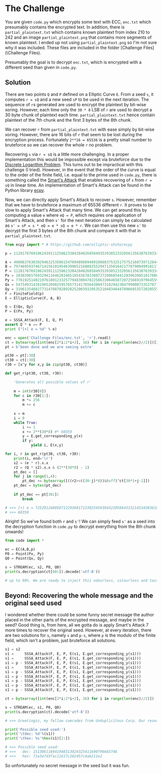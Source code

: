 # The Challenge

You are given `code.py` which encrypts some text with ECC, `enc.txt` which presumably contains the encrypted text. In addition, there is `partial_plaintext.txt` which contains known plaintext from index 210 to 242 and an image `partial_plaintext.png` that contains more segments of known plaintext. I ended up not using `partial_plaintext.png` so I'm not sure why it was included. These files are included in the folder [Challenge Files](\Challenge Files).

Presumably the goal is to decrypt `enc.txt`, which is encrypted with a different seed than given in `code.py`.

## Solution

There are two points `Q` and `P` defined on a Elliptic Curve `E`. From a seed `s`, it computes `r = sQ` and a new seed `sP` to be used in the next iteration. The sequence of `r`s generated are used to encrypt the plaintext by bit-wise xoring. However, each time only the `30 * 8` LSB of `r` are used to decrypt a 30 byte chunk of plaintext each time. `partial_plaintext.txt` hence contain plaintext of the 7th chunk and the first 3 bytes of the 8th chunk.

We can recover `r` from `partial_plaintext.txt` with ease simply by bit-wise xoring. However, there are 16 bits of `r` that seem to be lost during the encryption process. Fortunately `2**16 = 65536` is a pretty small number to bruteforce so we can recover the whole `r` no problem.

Recovering `s` via `r = sQ` is a little more challenging. In a proper implementation this would be impossible except via bruteforce due to the [Discrete Logarithm Problem](https://en.wikipedia.org/wiki/Elliptic-curve_cryptography). This turns out to be impractical with this challenge (I tried). However, in the event that the order of the curve is equal to the order of the finite field, i.e. equal to the prime used in `code.py`, there is something called the [Smart's Attack](https://wstein.org/edu/2010/414/projects/novotney.pdf) that enables recovering of `s` from `r = sQ` in linear time. An implementation of Smart's Attack can be found in the Python library [ecpy](https://github.com/elliptic-shiho/ecpy).

Now, we can directly apply Smart's Attack to recover `s`. However, remember that we have to bruteforce a maximum of 65536 different `r`. It proves to be slow to apply Smart's Attack that many time. We can get around this by computing a value `e` where `eQ = P`, which requires one application of Smart's Attack, and then `s'` for the next iteration can simply be calculated as `s' = sP = s * eQ = e * sQ = e * r`. We can then use this new `s'` to decrypt the first 3 bytes of the 8th chunk and compare it with that in `partial_plaintext.txt`.

```python
from ecpy import * # https://github.com/elliptic-shiho/ecpy

p = 112817876910624391112586233842848268584935393852332056135638763933471640076719

A = 49606376303929463253586154769489869489108883753251757521607397128446713725753
B = 79746959374671415610195463996521688925529471350164217787900499181173830926217
P = 112817876910624391112586233842848268584935393852332056135638763933471640076719
Px = 103039657693294116462834651854367833897272806854412839639851017006923575559024
Py = 77619251402197618012332577948300478225863306465872072566919796455982120391100
Qx = 54754931428196528902595765731417656438047316294230479980073352787194748472682
Qy = 31061354882773147087028928252065932953521048346447896605357202055562579555845
F = FiniteField(p)
E = EllipticCurve(F, A, B)

Q = E(Qx, Qy)
P = E(Px, Py)

e = SSSA_Attack(F, E, Q, P)
assert Q * e == P
print ("[+] e = %d" % e)

enc = open('Challenge Files/enc.txt', 'r').read()
ct = bytearray([int(enc[2*i:2*i+2], 16) for i in range(len(enc)//2)])[210:] # Get bytearray from enc with offset 210
pt = b'been done and we are seeing extre'

pt30 = pt[:30]
ct30 = ct[:30]
r30 = [x^y for x,y in zip(pt30, ct30)]

def get_r(pt30, ct30, r30):

    'Generates all possible values of r'
    
    m = int(r30[0])
    for c in r30[1:]:
        m *= 256
        m += c
      
    x = m
    i = 0
    while True:
        i += 1
        x += 2**(30*8) #* 60359
        y = E.get_corresponding_y(x)
        if y:
            yield i, E(x,y)

for i, r in get_r(pt30, ct30, r30):
    print(i, end='\r')
    s2 = (e * r).x.x
    r2 = (Q * s2).x.x & (2**(30*8) - 1)
    pt_dec = []
    for j in range(1,4):
        pt_dec += bytearray([((r2>>((30-j)*8))&0xff)^ct[30*1+j-1]])
    pt_dec = bytes(pt_dec)
        
    if pt_dec == pt[30:]:
        break

# >>> [+] e = 72529124805871229360171330254593943220566431521453438361067644203504289580075
# >>> 60359
```

Alright! So we've found both `r` and `s'`! We can simply feed `s'` as a seed into the decryption function in `code.py` to decrypt everything from the 8th chunk onwards!

```python
from code import *

ec = EC(A,B,p)
P0 = Point(Px, Py)
Q0 = Point(Qx, Qy)

s = STREAM(ec, s2, P0, Q0)
print(s.decryption(ct[60:]).decode('utf-8'))

# up to 98%. We are ready to inject this odourless, colourless and tasteless liquid into all our water pumps. Prepare yourselves for CDDC20{maS5_brA1nwashINg_anD_w0rLD_dOMINA7ioN}!! HAHAHAHAHHAAAAA cheers to the success of our evil planz!!!
```

## Beyond: Recovering the whole message and the original seed used

I wondered whether there could be some funny secret message the author placed in the other parts of the encrypted message, and maybe in the seed? Good thing is, from here, all we gotta do is apply Smart's Attack 7 more times to recover the original seed. However, at every iteration, there are two solutions for `s`, namely `s` and `p-s`, where `p` is the modulo of the finite field, which isn't a problem, just bruteforce all solutions.

```python
s1 = s2
s1 =     SSSA_Attack(F, E, P, E(s1, E.get_corresponding_y(s1)))
s1 =     SSSA_Attack(F, E, P, E(s1, E.get_corresponding_y(s1)))
s1 = p - SSSA_Attack(F, E, P, E(s1, E.get_corresponding_y(s1)))
s1 =     SSSA_Attack(F, E, P, E(s1, E.get_corresponding_y(s1)))
s1 = p - SSSA_Attack(F, E, P, E(s1, E.get_corresponding_y(s1)))
s1 = p - SSSA_Attack(F, E, P, E(s1, E.get_corresponding_y(s1)))
s1 = p - SSSA_Attack(F, E, P, E(s1, E.get_corresponding_y(s1)))
s1 = p - SSSA_Attack(F, E, P, E(s1, E.get_corresponding_y(s1)))
s1 = p - SSSA_Attack(F, E, P, E(s1, E.get_corresponding_y(s1)))

ct = bytearray([int(enc[2*i:2*i+2], 16) for i in range(len(enc)//2)])

s = STREAM(ec, s1, P0, Q0)
print(s.decryption(ct).decode('utf-8'))

# >>> Greetingzz, my fellow comrades from Unduplicitous Corp. Our researchers have made tremendous progress with Brainwashing Agent 2.0 - it is now alot more effective than the previous version. Thorough testing has been done and we are seeing extremely high success rates of up to 98%. We are ready to inject this odourless, colourless and tasteless liquid into all our water pumps. Prepare yourselves for CDDC20{maS5_brA1nwashINg_anD_w0rLD_dOMINA7ioN}!! HAHAHAHAHHAAAAA cheers to the success of our evil planz!!!

print('Possible seed used:')
print('\tdec: %d'%(s1))
print('\thex: %s'%hex(s1)[2:])

# >>> Possible seed used:
# >>>	dec: 151386116941948313024325411690796683746
# >>>	hex: 71e3e7d3fac11617c282d57c4ab211e2
```

So unfortunately no secret message in the seed but it was fun.